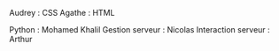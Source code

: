

Audrey : CSS
Agathe : HTML

Python : Mohamed Khalil
Gestion serveur : Nicolas
Interaction serveur : Arthur

